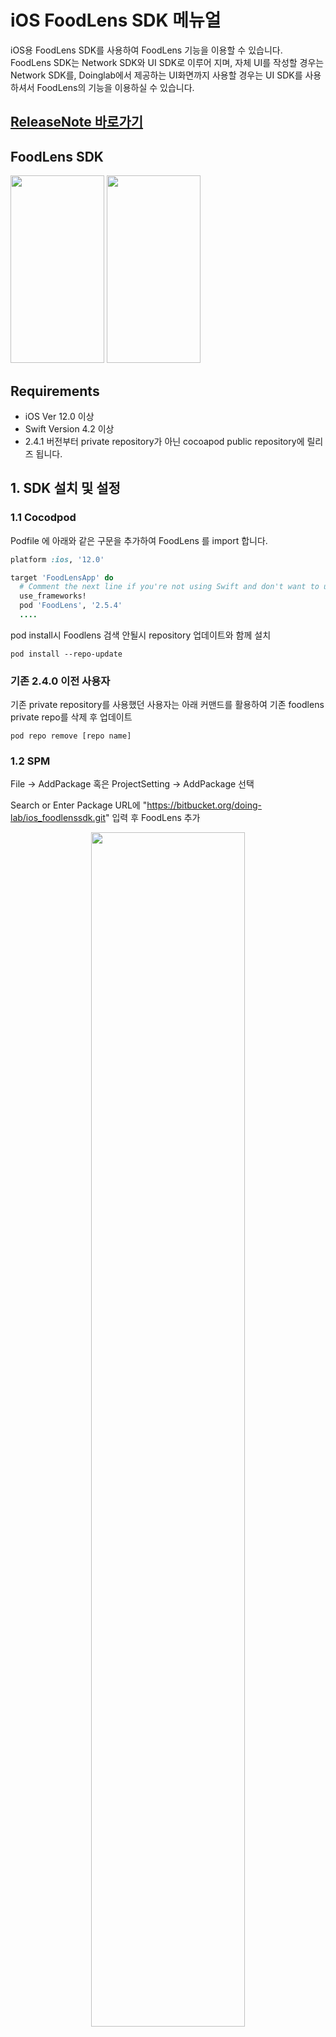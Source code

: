 # iOS FoodLens SDK 메뉴얼
iOS용 FoodLens SDK를 사용하여 FoodLens 기능을 이용할 수 있습니다.  
FoodLens SDK는 Network SDK와 UI SDK로 이루어 지며, 자체 UI를 작성할 경우는 Network SDK를, Doinglab에서 제공하는 UI화면까지 사용할 경우는 UI SDK를 사용하셔서 FoodLens의 기능을 이용하실 수 있습니다. 

## [ReleaseNote 바로가기](ReleaseNote.md)

## FoodLens SDK
<img src="./Images/V201.PNG" width="150" height="300">      <img src="./Images/V202.PNG" width="150" height="300">

## Requirements

* iOS Ver 12.0 이상
* Swift Version 4.2 이상
* 2.4.1 버전부터 private repository가 아닌 cocoapod public repository에 릴리즈 됩니다.




## 1. SDK 설치 및 설정
### 1.1 Cocodpod
Podfile 에 아래와 같은 구문을 추가하여 FoodLens 를 import 합니다.

```ruby
platform :ios, '12.0'

target 'FoodLensApp' do
  # Comment the next line if you're not using Swift and don't want to use dynamic frameworks
  use_frameworks!
  pod 'FoodLens', '2.5.4'
  ....
```

pod install시 Foodlens 검색 안될시 repository 업데이트와 함께 설치
```
pod install --repo-update
```

### 기존 2.4.0 이전 사용자
기존 private repository를 사용했던 사용자는 아래 커맨드를 활용하여 기존 foodlens private repo를 삭제 후 업데이트
```
pod repo remove [repo name]
```
### 1.2 SPM
File -> AddPackage 혹은 ProjectSetting -> AddPackage 선택

Search or Enter Package URL에 "https://bitbucket.org/doing-lab/ios_foodlenssdk.git" 입력 후 FoodLens 추가

<center><img src="./Images/spm1.png" width="70%" height="70%"></center>
<center><img src="./Images/spm2.png" width="70%" height="70%"></center>

## 2. 리소스(Resources) 및 info.plist 수정
아래 항목 Info.plist에 추가
- Privacy - Camera Usage Description
- Privacy - Photo Library Additions Usage Description
- Privacy - Photo Library Usage Description


## 3. FoodLens 독립 서버 주소 설정

기본 FoodLens 서버가 아닌 독립 서버를 운용할 경우 서버 주소를 설정 할 수 있습니다.
```swift
//info.plist에 FoodLensServerAddr 항목을 추가하고 서버 주소를 추가
//도메인 이름만 추가 http, https등 프로토콜은 추가하지 않음 e.g.) www.domain.com, 132.213.111.23 등
```
<img src="./Images/infoplist.png">

## 4. SDK 사용법
### 4.1 Network API 사용법
Network API는 FoodLens기능을 이미지 파일기반으로 동작하게 하는 기능입니다.
결과를 이용하여 각자에 맞는 UI를 직접 개발 할 수 있습니다.

#### 4.1.1 음 인식기능 사용
1. NetworkService를 생성합니다.
2. predictMultipleFood 메소드를 호출 합니다.
파라미터로 UIImage로 로드왼 이미지를 전달합니다.
※ 이미지가 작은경우 인식율이 낮아질 수 있습니다.
3. 코드 예제

```swift
let networkService = FoodLens.createNetworkService(nutritionRetrieveMode: .allNutirition, accessToken: "<Access Token Here>") //AccessToken is given to you
networkService!.predictMultipleFood(image: pickedImage) { (result : PredictionResult?, status : ProcessStatus) in
    
}
```
#### 4.1.2 음식 인식기능 사용
옵션에 따라 인식결과의 영양정보를 다르게 얻을 수 있다.
createNetworkService의 nutritionRetrieveMode 값을 설정하여 변경
```swift
let networkService = FoodLens.createNetworkService(nutritionRetrieveMode: .allNutirition, accessToken: "<Access Token Here>") 
```

#### 4.1.3 음식 영양정보 얻기
1. NetworkService를 생성합니다.
2. getNutritionInfo 메소드를 호출 합니다.
   파라미터로 FoodID를 넘겨 줍니다.
※ FoodID의 경우 Prediction결과 및 getFoodsByName 결과에서 획득 할 수 있습니다.

```swift
let networkService = FoodLens.createNetworkService(nutritionRetrieveMode: .allNutirition, accessToken: "<Access Token Here>") 
networkService.getNutritionInfo(foodId: 100) { nutrition, state in
    if state.state == .success {
      print(nutrition?.calories)
    } else {
      print("Nutrition retreveal error")
    }
}
```

#### 4.1.4 음식항목 검색하기
1. NetworkService를 생성합니다.
2. getFoodsByName 메소드를 호출 합니다.
   파라미터로 음식명을 넘겨 줍니다.
3. 음식명이 포함된 모든 항목을 리턴해 줍니다.

```swift
let networkService = FoodLens.createNetworkService(nutritionRetrieveMode: .allNutirition, accessToken: "<Access Token Here>") 
networkService.getFoodsByName(foodName: "라면") { foodlist in
  for item in foodlist {
    print(item.foodname)
  }
}
```


### 4.2 UI API 사용법
UI API는 FoodLens 에서 제공하는 기본 UI를 활용하여 서비스를 개발 할 수 있는 기능입니다.
UI API는 간단한 화면 Customize기능을 포함하고 있습니다.
(2.0.27 버전부터는 Light Mode 로만 UI 가 표시됩니다.)

#### 4.2.1 UI Service의 모듈 및 인식 기능 사용
카메라 모듈, 검색 모듈, 갤러리 모듈 3가지 방식을 사용하여  UI Service의 인식 기능을 사용할 수 있습니다.

#### 4.2.1.1 UI Service 생성
UIService를 생성합니다.

```swift
FoodLens.uiServiceMode = .userSelectedWithCandidates

//NOTE AccessToken만 있는 경우
let uiService = FoodLens.createUIService(accessToken: "<Access Token Here>")

//NOTE AppToken, CompanyToken모두 있는 경우
let uiService = FoodLens.createUIService(appToken: "<App Token Here>", companyToken: "<Company Token Here>")
```

#### 4.2.1.2 모듈 사용
1. 카메라 모듈 사용

startCameraUIService 메소드를 호출 합니다.

```swift
uiService?.startCameraUIService(parent: self, completionHandler: self)
```


2. 검색 모듈 사용

startSearchUIService 메소드를 호출 합니다.

```swift
uiService?.startSearchUIService(parent: self, completionHandler: self)
```

3. 갤러리 모듈 사용

startGalleryUIService 메소드를 호출 합니다.

```swift
uiService?.startSearchUIService(parent: self, completionHandler: self)
```

#### 4.2.1.3 completionHandler 설정
completionHandler 는 callback 을 받을 swift protocol 이며, 아래와 같이 정의되어 있습니다.

```swift
public protocol UserServiceResultHandler {
    func onSuccess(_ result : RecognitionResult)    //called when process is succeeded
    func onCancel()                                 //called when user cancels recognition
    func onError(_ error : BaseError)               //called when error is occurred
}
```

### 4.2.2 UI Service의 Data 수정 기능
음식 인식 결과를 수정해야 할 경우, 아래와 같이 사용하실 수 있습니다.  

```swift
let mealData = PredictionResult.create(json: jsonString)
FoodLens.uiServiceMode = .userSelectedWithCandidates

let uiService = FoodLens.createUIService(accessToken: "<Access Token Here>") //AccessToken is given to you
uiService.startEditUIService(mealData, parent: self, completionHandler: CallbackObject())    
```
completionHandler 는 callback 을 받을 swift protocol 입니다.


### 4.2.3 영양정보 추출 모드
인식 결과를 리턴 받을 때 추천항목의 영양소까지 받을지 여부를 선택 할 수 있다.
```swift
//userSelectedWithCandidates 사용자 선택외 추천된 항목의 모든 영양정보가 반환된다.
//userSelectedOnly 선택시 사용자가 선택항 항목의 영양소만 반환된다.
FoodLens.uiServiceMode = .userSelectedWithCandidates 
let uiService = FoodLens.createUIService(accessToken: "<Access Token Here>") //AccessToken is given to you
uiService.startEditUIService(mealData, parent: self, completionHandler: CallbackObject())    

```

### 4.2.4 테마 및 옵션 변경
#### 4.2.4.1 UI테마 변경
FoodLens UI 의 여러 요소에 개별 색을 적용할 수 있습니다. 

```swift
let navTheme = NavigationBarTheme(foregroundColor : UIColor.white, backgroundColor : UIColor.black)
let toolbarTheme = ToolBarButtonTheme(backgroundColor: UIColor.white, buttonTheme: ButtonTheme(backgroundColor: UIColor.black, textColor: UIColor.white, borderColor: UIColor.clear))
let buttonTheme = ButtonTheme(backgroundColor: UIColor.blue, textColor: UIColor.green, borderColor: UIColor.black)
let widgetButtonTheme = ButtonTheme(backgroundColor: UIColor.black, textColor: UIColor.blue, borderColor: UIColor.red)
       
let uiService = FoodLens.createUIService(accessToken:  "<Access Token Here>", navigationBarTheme: navTheme, toolbarTheme: toolbarTheme, buttonTheme: buttonTheme,  widgetButtonTheme : widgetButtonTheme)
FoodLens.uiServiceMode = .userSelectedWithCandidates
uiService.startUIService(parent: self, completionHandler: CallbackObject())   
```


#### 4.2.4.2 FoodLens 옵션 변경
FoodLens의 사용 옵션을 변경 할 수 있습니다.
```swift
FoodLens.isEnableCameraOrientation = false                  //카메라 회전 기능 지원 여부
FoodLens.isEnableManualInput = true                         //검색입력 활성화 여부
let calendar = Calendar.autoupdatingCurrent
FoodLens.eatDate = calendar.date(from: dateComponents)!     //현재 시간 설정 기능
FoodLens.isSaveToGallery = false                            //촬영한 이미지 갤러리 저장 여부 
FoodLens.isUseImageRecordDate =  false                      //갤러리에서 이미지 불러올 때 촬영 일자 사용여부 (ture일경우 선택 팝업표시)
FoodLens.eatType = MealType.init(rawValue: 1)               //식사 타입 수정 선택
FoodLens.isEnablePhtoGallery  = true                        //카메라 화면에서 갤러리 버튼 활성화 여부
FoodLens.language = .en					                       //제동되는 음식 정보 언어 설정 (음식정보 외에 UI에 표시되는 텍스트의 언어는 기기에 설정된 언어로 표시)
uiService.startUIService(parent: self, completionHandler: CallbackObject())
  
```

#### 4.2.4.3 식사 타입 자동 설정
사용자가 FoodLens.eatType 이용하여 식사타입 설정을 직접 하지 않은 경우, 음식 식사 타입은 기준 시간을 기준으로 자동설정됨
설정되는 시간 값
```
아침 : 5시 ~ 10시
아침간신 : 10 ~ 11시
점심 : 11시 ~ 13시
점심간신 : 13시 ~ 17시
저녁 : 17시 ~ 20시
야식 : 20시 ~ 5시
```
### 4.2.5 JSON 변환

UserServiceResultHandler.onSuccess 함수의 파라미터로 전달되는 RecognitionResult 객체를 JSON 문자열로 변환할 수 있습니다. 

```swift

func onSuccess(_ result : RecognitionResult) {
    let resultString = result.toJSONString()! //will return JSON string
    print(resultString)
}
```
 
JSON 문자열을 PredictionResult 객체로 변환할 경우, 아래처럼 사용하실 수 있습니다.

```swift
let predictResult = PredictionResult.create(json: jsonString)
```
PredictionResult 은 RecognitionResult protocol 의 구현체 입니다.

### 4.2.6 영양성분 계산
영양성분은 1회 기준량으로 제공되며, 같이 제공되는 섭취량을 곱하여 실제 영양성분을 계산할 수 있습니다.
```swift
    for index in 0 ..< result.foodPositionList.count {
        let eatAmount = result.foodPositionList[index].eatAmount
        let nutrition = result.foodPositionList[index].userSelectedFood?.nutrition
        eatAmount * nutrition?.carbonhydrate // // 1회 섭취한 음식에 대한 탄수화물 섭취량
        eatAmount * nutrition?.protein // // 1회 섭취한 음식에 대한 단백질 섭취량
        eatAmount * nutrition?.fat // // 1회 섭취한 음식에 대한 지방 섭취량
        ...
    }
```

## 5.SDK 상세 스펙  
[API Documents](https://doinglab.github.io/ios/index.html)

## SDK 사용 예제 
[Sample](SampleCode/)

## JSON Format
[JSON Format](../JSON%20Format)

[JSON Sample](../JSON%20Sample)

## Author
hyunsuk.lee@doinglab.com

## License
FoodLens is available under the MIT license. See the LICENSE file for more info.
